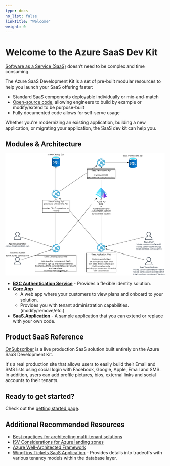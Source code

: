 ```yaml
---
type: docs
no_list: false
linkTitle: "Welcome"
weight: 0
---
```

# Welcome to the Azure SaaS Dev Kit

[Software as a Service (SaaS)](https://azure.microsoft.com/en-us/overview/what-is-saas/) doesn’t need to be complex and time consuming.

The Azure SaaS Development Kit is a set of pre-built modular resources to help you launch your SaaS offering faster:

* Standard SaaS components deployable individually or mix-and-match
* [Open-source code](https://github.com/Azure/azure-saas), allowing engineers to build by example or modify/extend to be purpose-built
* Fully documented code allows for self-serve usage

Whether you're modernizing an existing application, building a new application, or migrating your application, the SaaS dev kit can help you.

## Modules & Architecture

![](futurestate.drawio.png)

- [**B2C Authentication Service**](/services/b2c-auth-service/) - Provides a flexible identity solution.
- [**Core App**](/services/core-app/)
	- A web app where your customers to view plans and onboard to your solution.
	- Provides you with tenant administration capabilities. (modify/remove/etc.)
- [**SaaS.Application**](/services/saas-application/) - A sample application that you can extend or replace with your own code.

## Product SaaS Reference

[OnSubscriber](https://www.onsubscriber.com/) is a live production SaaS solution built entirely on the Azure SaaS Development Kit.

It's a real production site that allows users to easily build their Email and SMS lists using social login with Facebook, Google, Apple, Email and SMS. In addition, users can add profile pictures, bios, external links and social accounts to their tenants.

## Ready to get started?

Check out the [getting started page](/overview/getting-started/).

## Additional Recommended Resources

* [Best practices for architecting multi-tenant solutions](https://aka.ms/multitenancy)
* [ISV Considerations for Azure landing zones](https://aka.ms/isv-landing-zones)
* [Azure Well-Architected Framework](https://docs.microsoft.com/en-us/azure/architecture/framework/)
* [WingTips Tickets SaaS Application](https://docs.microsoft.com/en-us/azure/azure-sql/database/saas-tenancy-welcome-wingtip-tickets-app) - Provides details into tradeoffs with various tenancy models within the database layer.